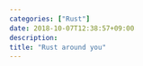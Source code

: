 ```yaml
---
categories: ["Rust"]
date: 2018-10-07T12:38:57+09:00
description:
title: "Rust around you"
---
```

<section data-markdown
    data-separator="\n===\n"
    data-vertical="\n---\n"
    data-notes="^Note:">
<script type="text/template">
# Rust around you
----------------------
[第51回 情報科学若手の会](https://wakate.org/2018/07/28/51th-general/)

<!-- .slide: class="center" -->
===
# About Me
---------
![κeenのアイコン](/images/kappa.png) <!-- .element: style="position:absolute;right:0;z-index:-1" width="20%" -->

 * κeen
 * [@blackenedgold](https://twitter.com/blackenedgold)
 * Github: [KeenS](https://github.com/KeenS)
 * [Idein Inc.](https://idein.jp/)のエンジニア
 * Lisp, ML, Rust, Shell Scriptあたりを書きます

===

![](/images/rust_kappa.jpg) <!-- .element: height="640px" width="640px" -->

===
# Rustは色々な領域で使われている
-------------------------------

* OS
* ネットワーク
* ブラウザ
* コンパイラ
* WebAssembly
* マイコン
* VCS

===
# Rustは色々な領域で使われている
-------------------------------

* CLI
* ウェブアプリケーション
* DB
* ゲーム
* 暗号通貨
* GPU

===
# OS
-----

* [redos](https://gitlab.redox-os.org/redox-os/redox): フルセットのOS
  + [tfs](https://gitlab.redox-os.org/redox-os/tfs): zfs的なの。並行で動く。
  + [ion](https://gitlab.redox-os.org/redox-os/ion): シェル
  + [orbital](https://gitlab.redox-os.org/redox-os/orbital): Windowシステム
* [intermezzOS](https://intermezzos.github.io/): 小さいOS
* [Writin an OS in Rust](https://os.phil-opp.com/)
  + RustでOSを書くチュートリアル
  + 30日OS本みたいなの

===
# ネットワーク
-------------

* [libpnet](https://github.com/libpnet/libpnet): バケットからネットワークを扱えるライブラリ
* [trust-dns](https://github.com/bluejekyll/trust-dns): DNSクライアント、サーバ、リゾルバ

===

# CLI
-----
* [uutils](https://github.com/uutils/coreutils): catとかlsとかのrust実装
* [ripgrep](https://github.com/BurntSushi/ripgrep): プロジェクト単位で `grep`
* [exa ](https://github.com/ogham/exa): 高級 `ls`
* [fd](https://github.com/sharkdp/fd): 高級 `find`
* [xsv](https://github.com/BurntSushi/xsv): CSVツール
* [tokei](https://github.com/Aaronepower/tokei): clocを取る

===
# WebAssembly
-------------

* 現状の最有力候補
* [wasm-bindgen](https://github.com/rustwasm/wasm-bindgen): Rust-JSブリッジ
* [stdweb](https://github.com/koute/stdweb): ブラウザサイドライブラリ
* [js-sys](https://github.com/rustwasm/wasm-bindgen/tree/master/crates/js-sys): JS標準ライブラリのバインディング
* [web-sys](https://github.com/rustwasm/wasm-bindgen/tree/master/crates/web-sys): WebGLなどのバインディング

===
# その他
--------

* [tock](https://github.com/tock/tock): Cortex-Mで動く組み込みOS
* [pijul](https://pijul.org): 分散VCS
* [REmacs] https://github.com/Wilfred/remacs
* [Rust](https://github.com/rust-lang/rust): rustコンパイラ
* [parity](https://github.com/paritytech/parity-ethereum): ethereum実装

===

# その他
--------

* [TiKV](https://github.com/tikv/tikv): KVS
* [Piston](http://www.piston.rs/): ゲームエンジン
* [amethyst](https://www.amethyst.rs/): ゲームエンジン
* [accel](https://github.com/rust-accel/accel): GPGPUライブラリ
* [ndarray](https://github.com/bluss/ndarray): 多次元配列ライブラリ


</script>
</section>
